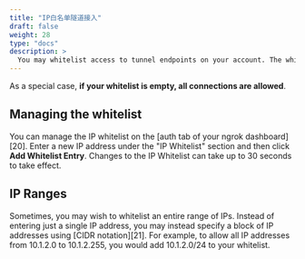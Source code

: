 ```yaml
---
title: "IP白名单隧道接入"
draft: false
weight: 28
type: "docs"
description: >
  You may whitelist access to tunnel endpoints on your account. The whitelist is enforced by the ngrok.com servers. It is applied globally to all of your tunnel endpoints. Any incoming connection to any of your tunnel endpoints is checked to guarantee that the source IP address of the connection matches at least one entry in your whitelist. If a connection does not match the whitelist it is terminated immediately and never forwarded to an ngrok client.
---
```


As a special case, **if your whitelist is empty, all connections are allowed**.

## Managing the whitelist

You can manage the IP whitelist on the [auth tab of your ngrok dashboard][20]. Enter a new IP address under the "IP Whitelist" section and then click **Add Whitelist Entry**. Changes to the IP Whitelist can take up to 30 seconds to take effect.

## IP Ranges

Sometimes, you may wish to whitelist an entire range of IPs. Instead of entering just a single IP address, you may instead specify a block of IP addresses using [CIDR notation][21]. For example, to allow all IP addresses from 10.1.2.0 to 10.1.2.255, you would add 10.1.2.0/24 to your whitelist.

